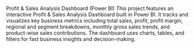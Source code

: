 Profit & Sales Analysis Dashboard (Power BI)
This project features an interactive Profit & Sales Analysis Dashboard built in Power BI. It tracks and visualizes key business metrics including total sales, profit, profit margin, regional and segment breakdowns, monthly gross sales trends, and product-wise sales contributions. The dashboard uses charts, tables, and filters for fast business insights and decision-making.
